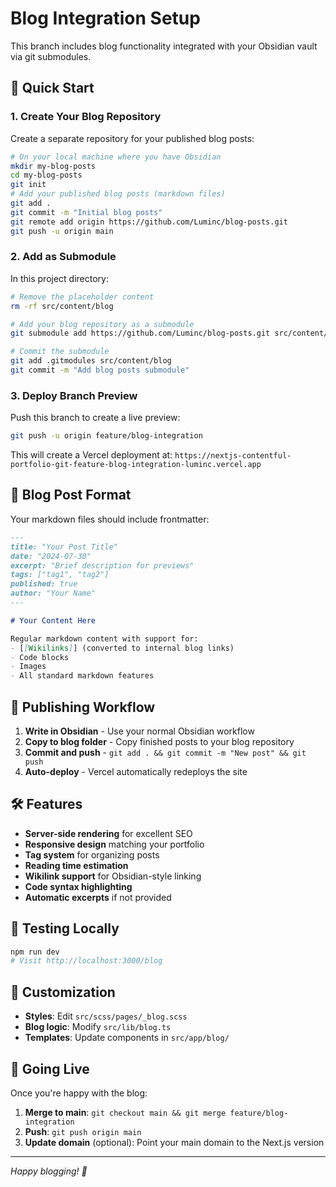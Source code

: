 # Blog Integration Setup

This branch includes blog functionality integrated with your Obsidian vault via git submodules.

## 🚀 Quick Start

### 1. Create Your Blog Repository

Create a separate repository for your published blog posts:

```bash
# On your local machine where you have Obsidian
mkdir my-blog-posts
cd my-blog-posts
git init
# Add your published blog posts (markdown files)
git add .
git commit -m "Initial blog posts"
git remote add origin https://github.com/Luminc/blog-posts.git
git push -u origin main
```

### 2. Add as Submodule

In this project directory:

```bash
# Remove the placeholder content
rm -rf src/content/blog

# Add your blog repository as a submodule
git submodule add https://github.com/Luminc/blog-posts.git src/content/blog

# Commit the submodule
git add .gitmodules src/content/blog
git commit -m "Add blog posts submodule"
```

### 3. Deploy Branch Preview

Push this branch to create a live preview:

```bash
git push -u origin feature/blog-integration
```

This will create a Vercel deployment at:
`https://nextjs-contentful-portfolio-git-feature-blog-integration-luminc.vercel.app`

## 📝 Blog Post Format

Your markdown files should include frontmatter:

```markdown
---
title: "Your Post Title"
date: "2024-07-30"
excerpt: "Brief description for previews"
tags: ["tag1", "tag2"]
published: true
author: "Your Name"
---

# Your Content Here

Regular markdown content with support for:
- [[Wikilinks]] (converted to internal blog links)
- Code blocks
- Images
- All standard markdown features
```

## 🔄 Publishing Workflow

1. **Write in Obsidian** - Use your normal Obsidian workflow
2. **Copy to blog folder** - Copy finished posts to your blog repository
3. **Commit and push** - `git add . && git commit -m "New post" && git push`
4. **Auto-deploy** - Vercel automatically redeploys the site

## 🛠️ Features

- **Server-side rendering** for excellent SEO
- **Responsive design** matching your portfolio
- **Tag system** for organizing posts  
- **Reading time estimation**
- **Wikilink support** for Obsidian-style linking
- **Code syntax highlighting**
- **Automatic excerpts** if not provided

## 📱 Testing Locally

```bash
npm run dev
# Visit http://localhost:3000/blog
```

## 🔧 Customization

- **Styles**: Edit `src/scss/pages/_blog.scss`
- **Blog logic**: Modify `src/lib/blog.ts`
- **Templates**: Update components in `src/app/blog/`

## 🚀 Going Live

Once you're happy with the blog:

1. **Merge to main**: `git checkout main && git merge feature/blog-integration`
2. **Push**: `git push origin main`
3. **Update domain** (optional): Point your main domain to the Next.js version

---

*Happy blogging! 🎉*
